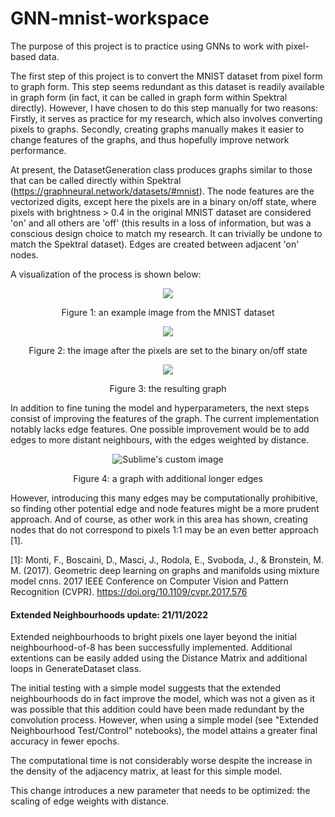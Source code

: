 # GNN-mnist-workspace

The purpose of this project is to practice using GNNs to work with pixel-based data.

The first step of this project is to convert the MNIST dataset from pixel form to graph form. This step seems redundant as this dataset is readily available in graph form (in fact, it can be called in graph form within Spektral directly). However, I have chosen to do this step manually for two reasons: Firstly, it serves as practice for my research, which also involves converting pixels to graphs. Secondly, creating graphs manually makes it easier to change features of the graphs, and thus hopefully improve network performance.

At present, the DatasetGeneration class produces graphs similar to those that can be called directly within Spektral (https://graphneural.network/datasets/#mnist). The node features are the vectorized digits, except here the pixels are in a binary on/off state, where pixels with brightness > 0.4 in the original MNIST dataset are considered 'on' and all others are 'off' (this results in a loss of information, but was a conscious design choice to match my research. It can trivially be undone to match the Spektral dataset). Edges are created between adjacent 'on' nodes.

A visualization of the process is shown below:

<p align="center">
<img src="https://github.com/AWikramanayake/GNN-mnist-playground/blob/main/examples/MNIST%20base%20example.png?raw=true" />
</p>
<p align="center">
Figure 1: an example image from the MNIST dataset
</p>

<p align="center">
<img src="https://github.com/AWikramanayake/GNN-mnist-playground/blob/main/examples/MNIST%20binary%20example.png?raw=true" />
</p>
<p align="center">
Figure 2: the image after the pixels are set to the binary on/off state
</p>

<p align="center">
<img src="https://github.com/AWikramanayake/GNN-mnist-playground/blob/main/examples/MNIST%20graph%20example.png?raw=true)" />
</p>
<p align="center">
Figure 3: the resulting graph</p>
</p>

In addition to fine tuning the model and hyperparameters, the next steps consist of improving the features of the graph.
The current implementation notably lacks edge features.
One possible improvement would be to add edges to more distant neighbours, with the edges weighted by distance.

<p align="center">
<img src="https://github.com/AWikramanayake/GNN-mnist-playground/blob/main/examples/MNIST%20graph%20extended%20example.png?raw=true" alt="Sublime's custom image"/>
</p>
<p align="center">
Figure 4:  a graph with additional longer edges
</p>

However, introducing this many edges may be computationally prohibitive, so finding other potential edge and node features might be a more prudent approach. And of course, as other work in this area has shown, creating nodes that do not correspond to pixels 1:1 may be an even better approach [1].


[1]: Monti, F., Boscaini, D., Masci, J., Rodola, E., Svoboda, J., &amp; Bronstein, M. M. (2017). Geometric deep learning on graphs and manifolds using mixture model cnns. 2017 IEEE Conference on Computer Vision and Pattern Recognition (CVPR). https://doi.org/10.1109/cvpr.2017.576 



#### Extended Neighbourhoods update: 21/11/2022

Extended neighbourhoods to bright pixels one layer beyond the initial neighbourhood-of-8 has been successfully implemented. Additional extentions can be easily added using the Distance Matrix and additional loops in GenerateDataset class.

The initial testing with a simple model suggests that the extended neighbourhoods do in fact improve the model, which was not a given as it was possible that this addition could have been made redundant by the convolution process. However, when using a simple model (see "Extended Neighbourhood Test/Control" notebooks), the model attains a greater final accuracy in fewer epochs.

The computational time is not considerably worse despite the increase in the density of the adjacency matrix, at least for this simple model.

This change introduces a new parameter that needs to be optimized: the scaling of edge weights with distance.